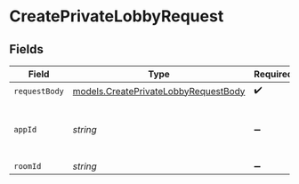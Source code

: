 # CreatePrivateLobbyRequest


## Fields

| Field                                                                              | Type                                                                               | Required                                                                           | Description                                                                        | Example                                                                            |
| ---------------------------------------------------------------------------------- | ---------------------------------------------------------------------------------- | ---------------------------------------------------------------------------------- | ---------------------------------------------------------------------------------- | ---------------------------------------------------------------------------------- |
| `requestBody`                                                                      | [models.CreatePrivateLobbyRequestBody](../models/createprivatelobbyrequestbody.md) | :heavy_check_mark:                                                                 | N/A                                                                                |                                                                                    |
| `appId`                                                                            | *string*                                                                           | :heavy_minus_sign:                                                                 | N/A                                                                                | app-af469a92-5b45-4565-b3c4-b79878de67d2                                           |
| `roomId`                                                                           | *string*                                                                           | :heavy_minus_sign:                                                                 | N/A                                                                                | 2swovpy1fnunu                                                                      |